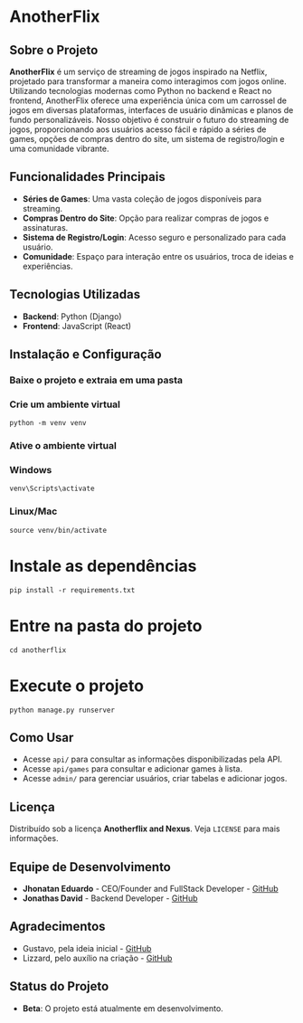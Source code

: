 
# AnotherFlix

## Sobre o Projeto

**AnotherFlix** é um serviço de streaming de jogos inspirado na Netflix, projetado para transformar a maneira como interagimos com jogos online. Utilizando tecnologias modernas como Python no backend e React no frontend, AnotherFlix oferece uma experiência única com um carrossel de jogos em diversas plataformas, interfaces de usuário dinâmicas e planos de fundo personalizáveis. Nosso objetivo é construir o futuro do streaming de jogos, proporcionando aos usuários acesso fácil e rápido a séries de games, opções de compras dentro do site, um sistema de registro/login e uma comunidade vibrante.

## Funcionalidades Principais

- **Séries de Games**: Uma vasta coleção de jogos disponíveis para streaming.
- **Compras Dentro do Site**: Opção para realizar compras de jogos e assinaturas.
- **Sistema de Registro/Login**: Acesso seguro e personalizado para cada usuário.
- **Comunidade**: Espaço para interação entre os usuários, troca de ideias e experiências.

## Tecnologias Utilizadas

- **Backend**: Python (Django)
- **Frontend**: JavaScript (React)

## Instalação e Configuração

### Baixe o projeto e extraia em uma pasta
### Crie um ambiente virtual
`python -m venv venv`

### Ative o ambiente virtual
### Windows
`venv\Scripts\activate`
### Linux/Mac
`source venv/bin/activate`

# Instale as dependências
`pip install -r requirements.txt`

# Entre na pasta do projeto
`cd anotherflix`

# Execute o projeto
`python manage.py runserver`

## Como Usar

- Acesse `api/` para consultar as informações disponibilizadas pela API.
- Acesse `api/games` para consultar e adicionar games à lista.
- Acesse `admin/` para gerenciar usuários, criar tabelas e adicionar jogos.

## Licença

Distribuído sob a licença **Anotherflix and Nexus**. Veja `LICENSE` para mais informações.

## Equipe de Desenvolvimento

- **Jhonatan Eduardo** - CEO/Founder and FullStack Developer - [GitHub](https://github.com/CodeAkinori)
- **Jonathas David** - Backend Developer - [GitHub](https://github.com/Rip4568)

## Agradecimentos

- Gustavo, pela ideia inicial - [GitHub](https://github.com/GuztaJF-DS)
- Lizzard, pelo auxílio na criação - [GitHub](https://github.com/LizzardMedeiros)

## Status do Projeto

- **Beta**: O projeto está atualmente em desenvolvimento.
